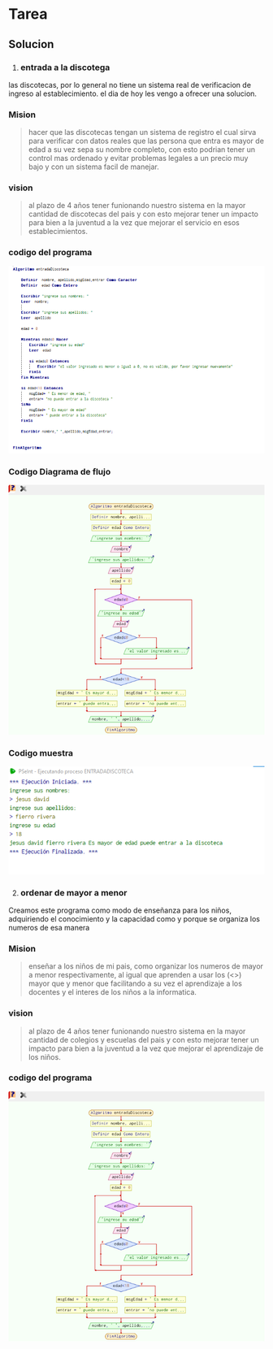 # Tarea
## Solucion
1. ### entrada a la discotega
las discotecas, por lo general no tiene un sistema real de verificacion de ingreso al establecimiento. el dia de hoy les vengo a ofrecer una solucion.
### Mision
> hacer que las discotecas tengan un sistema de registro el cual sirva para verificar con datos reales que las persona que entra es mayor de edad a su vez sepa su nombre completo, con esto podrian tener un control mas ordenado y evitar problemas legales a un precio muy bajo y con un sistema facil de manejar.
### vision
> al plazo de 4 años tener funionando nuestro sistema en la mayor cantidad de discotecas del pais y con esto mejorar tener un impacto para bien a la juventud a la vez que mejorar el servicio en esos establecimientos.
### codigo del programa
![codigo pseint](entredadDiscotecaCodigo.png)
### Codigo Diagrama de flujo
![codigo pseint](entradaDiscotecaDg.png)
### Codigo muestra
![codigo pseint](entradaDiscotecaEs.png)

2. ### ordenar de mayor a menor
Creamos este programa como modo de enseñanza para los niños, adquiriendo el conocimiento y la capacidad como y porque se organiza los numeros de esa manera
### Mision
> enseñar a los niños de mi pais, como organizar los numeros de mayor a menor respectivamente, al igual que aprenden a usar los (<>) mayor que y menor que  facilitando a su vez el aprendizaje a los docentes y el interes de los niños a la informatica.
### vision
> al plazo de 4 años tener funionando nuestro sistema en la mayor cantidad de colegios y escuelas del pais y con esto mejorar tener un impacto para bien a la juventud a la vez que mejorar el aprendizaje de los niños.
### codigo del programa
![codigo pseint](entradaDiscotecaDg.png)
